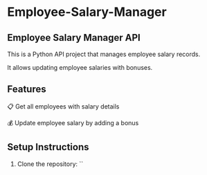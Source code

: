 # Employee-Salary-Manager

## Employee Salary Manager API

This is a Python API project that manages employee salary records.

It allows updating employee salaries with bonuses.

## Features

📋 Get all employees with salary details

💰 Update employee salary by adding a bonus

## Setup Instructions

1. Clone the repository:
   ``
